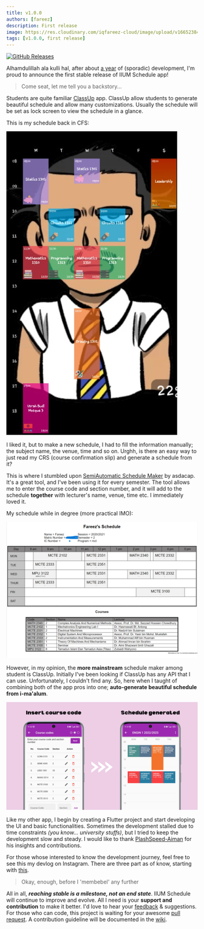 ```yaml
---
title: v1.0.0
authors: [fareez]
description: First release
image: https://res.cloudinary.com/iqfareez-cloud/image/upload/v1665238494/IIUM%20Schedule/v1.0.0-release-meta_lswgam.png
tags: [v1.0.0, first release]
---
```


[![GitHub Releases](https://img.shields.io/badge/github-release-%23121011.svg?style=for-the-badge&logo=github&logoColor=white)](https://github.com/iiumschedule/iium_schedule/releases/tag/1.0.0%2B15)

[//]: # "[![Play Store](https://img.shields.io/badge/Google_Play-414141?style=for-the-badge&logo=google-play&logoColor=white)](https://play.google.com/store/apps/details?id=com.iqfareez.iiumschedule)"

Alhamdulillah ala kulli hal, after about [a year](https://firstcommit.vercel.app/?repo=iiumschedule/iium_schedule) of (sporadic)
development, I'm proud to announce the first stable release of IIUM Schedule app!

> Come seat, let me tell you a backstory...

Students are quite familiar [ClassUp](https://classup.plokia.com/) app. ClassUp allow students
to generate beautiful schedule and allow many customizations. Usually the schedule will be set as lock screen to view
the schedule in a glance.

This is my schedule back in CFS:

![My CFS classup schedule](Jadual-classup.jpg)

I liked it, but to make a new schedule, I had to fill the information manually; the subject name,
the venue, time and so on. Urghh, is there an easy way to just read my CRS (course confirmation slip)
and generate a schedule from it?

This is where I stumbled upon [SemiAutomatic Schedule Maker](https://iiumschedule.asdacap.com/schedulemaker/)
by asdacap. It's a great tool, and I've been using it for every semester. The tool allows me to enter the course code and
section number, and it will add to the schedule **together** with lecturer's name, venue, time etc. I immediately loved it.

My schedule while in degree (more practical IMO):

![My asdacap's schedule](jadual-asdacap.png)

However, in my opinion, the **more mainstream** schedule maker among student is ClassUp. Initially I've been looking if
ClassUp has any API that I can use. Unfortunately, I couldn't find any. So, here when I taught of combining both of the
app pros into one; **auto-generate beautiful schedule from i-ma'alum**.

![IIUM Schedule app](canva.png)

Like my other app, I begin by creating a Flutter project and start developing the UI and basic functionalities. Sometimes the
development stalled due to time constraints _(you know... university stuffs)_, but I tried to keep the development slow and steady. I would like
to thank [PlashSpeed-Aiman](https://github.com/PlashSpeed-Aiman) for his insights and contributions.

For those whose interested to know the development journey, feel free to see this my devlog on Instagram. There are three part
as of know, starting with [this](https://www.instagram.com/s/aGlnaGxpZ2h0OjE3OTAxOTkzNjUzNDk0NDQ3).

> Okay, enough, before I 'membebel' any further

All in all, **_reaching stable is a milestone, not an end state_**. IIUM Schedule will continue to improve and evolve.
All I need is your **support and contribution** to make it better. I'd love to hear your [feedback](/feedback) & suggestions.
For those who can code, this project is waiting for your awesome [pull request](https://makeapullrequest.com/). A contribution guideline
will be documented in the [wiki](https://github.com/iiumschedule/iium_schedule/wiki).
